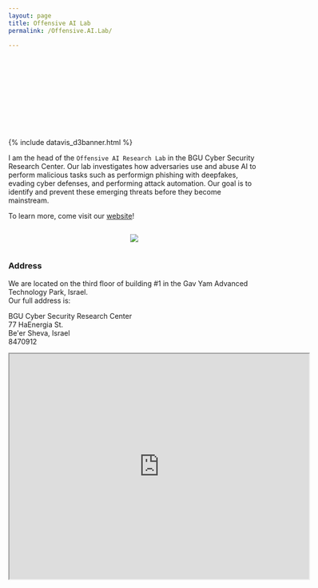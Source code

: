 ```yaml
---
layout: page
title: Offensive AI Lab
permalink: /Offensive.AI.Lab/

---
```


<a href="https://offensive-ai-lab.github.io/"><svg id="d3banner"></svg></a>

{% include datavis_d3banner.html %}

I am the head of the `Offensive AI Research Lab` in the BGU Cyber Security Research Center. Our lab investigates how adversaries use and abuse AI to perform malicious tasks such as performign phishing with deepfakes, evading cyber defenses, and performing attack automation. Our goal is to identify and prevent these emerging threats before they become mainstream.

To learn more, come visit our [website](https://offensive-ai-lab.github.io/)!

<div class="container" style="display: flex;">
        <div style="flex-grow: 1;">
            <p align="center"> 
                 <a href="https://offensive-ai-lab.github.io/">
                <img width="auto" height="auto" src="{{site.baseurl}}/assets/images/gavyam.jpg" > 
                </a></p>
                </div></div>



### Address

We are located on the third floor of building #1 in the Gav Yam Advanced Technology Park, Israel.<br/>Our full address is:

BGU Cyber Security Research Center<br/>77 HaEnergia St.<br/>Be'er Sheva, Israel<br/>8470912



<iframe src="https://www.google.com/maps/embed?pb=!1m18!1m12!1m3!1d852.6160045771284!2d34.81085982347685!3d31.26325768961289!2m3!1f0!2f0!3f0!3m2!1i1024!2i768!4f13.1!3m3!1m2!1s0x0%3A0xd2256af59babf1a7!2z15LXkSDXmdedINeg15LXkSwg15HXoNeZ158gMQ!5e0!3m2!1sen!2sus!4v1619663423164!5m2!1sen!2sus" width="600" height="450"  allowfullscreen="" loading="lazy"></iframe>